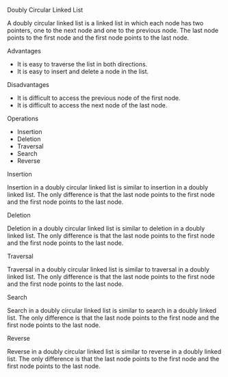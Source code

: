 Doubly Circular Linked List

A doubly circular linked list is a linked list in which each node has two pointers, one to the next node and one to the previous node. The last node points to the first node and the first node points to the last node.


Advantages

* It is easy to traverse the list in both directions.
* It is easy to insert and delete a node in the list.

Disadvantages

* It is difficult to access the previous node of the first node.
* It is difficult to access the next node of the last node.


Operations

* Insertion
* Deletion
* Traversal
* Search
* Reverse


Insertion

Insertion in a doubly circular linked list is similar to insertion in a doubly linked list. The only difference is that the last node points to the first node and the first node points to the last node.

Deletion

Deletion in a doubly circular linked list is similar to deletion in a doubly linked list. The only difference is that the last node points to the first node and the first node points to the last node.

Traversal

Traversal in a doubly circular linked list is similar to traversal in a doubly linked list. The only difference is that the last node points to the first node and the first node points to the last node.

Search

Search in a doubly circular linked list is similar to search in a doubly linked list. The only difference is that the last node points to the first node and the first node points to the last node.

Reverse

Reverse in a doubly circular linked list is similar to reverse in a doubly linked list. The only difference is that the last node points to the first node and the first node points to the last node.

